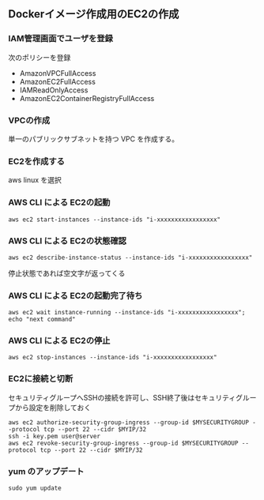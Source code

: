 ## Dockerイメージ作成用のEC2の作成

### IAM管理画面でユーザを登録
次のポリシーを登録
- AmazonVPCFullAccess
- AmazonEC2FullAccess
- IAMReadOnlyAccess
- AmazonEC2ContainerRegistryFullAccess

### VPCの作成
単一のパブリックサブネットを持つ VPC を作成する。

### EC2を作成する
aws linux を選択

### AWS CLI による EC2の起動
```
aws ec2 start-instances --instance-ids "i-xxxxxxxxxxxxxxxxx"
```

### AWS CLI による EC2の状態確認
```
aws ec2 describe-instance-status --instance-ids "i-xxxxxxxxxxxxxxxxx"
```
停止状態であれば空文字が返ってくる


### AWS CLI による EC2の起動完了待ち
```
aws ec2 wait instance-running --instance-ids "i-xxxxxxxxxxxxxxxxx"; echo "next command"
```

### AWS CLI による EC2の停止
```
aws ec2 stop-instances --instance-ids "i-xxxxxxxxxxxxxxxxx"
```

### EC2に接続と切断
セキュリティグループへSSHの接続を許可し、SSH終了後はセキュリティグループから設定を削除しておく
```
aws ec2 authorize-security-group-ingress --group-id $MYSECURITYGROUP --protocol tcp --port 22 --cidr $MYIP/32
ssh -i key.pem user@server
aws ec2 revoke-security-group-ingress --group-id $MYSECURITYGROUP --protocol tcp --port 22 --cidr $MYIP/32
```

### yum のアップデート

```
sudo yum update
```
